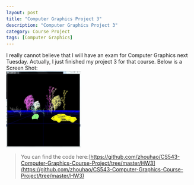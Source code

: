 ```yaml
---
layout: post
title: "Computer Graphics Project 3"
description: "Computer Graphics Project 3"
category: Course Project
tags: [Computer Graphics]
---
```


I really cannot believe that I will have an exam for Computer Graphics next Tuesday. Actually, I just finished my project 3 for that course. Below is a Screen Shot:     
<img src="images/blog/cg_demo.jpg" alt="screen shot" title="screen shot" style="width:200px;"/>  

>You can find the code here:[https://github.com/zhouhao/CS543-Computer-Graphics-Course-Project/tree/master/HW3](https://github.com/zhouhao/CS543-Computer-Graphics-Course-Project/tree/master/HW3)

